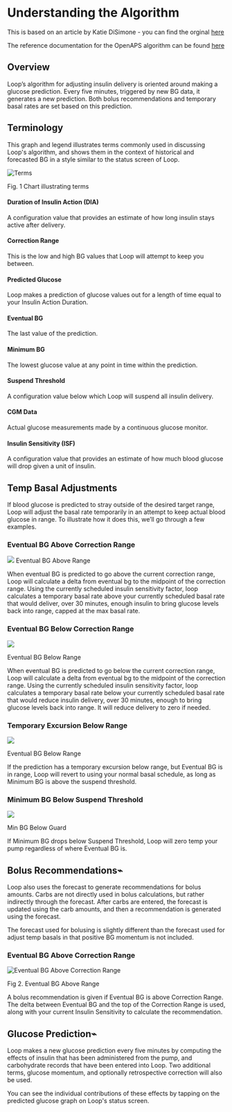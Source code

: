 # Understanding the Algorithm

This is based on an article by Katie DiSimone - you can find the orginal [here](https://loopkit.github.io/loopdocs/operation/algorithm/overview/)


The reference documentation for the OpenAPS algorithm can be found [here](http://openaps.readthedocs.io/en/latest/docs/While%20You%20Wait%20For%20Gear/Understand-determine-basal.html)


## Overview

Loop’s algorithm for adjusting insulin delivery is oriented around making a glucose prediction. Every five minutes, triggered by new BG data, it generates a new prediction. Both bolus recommendations and temporary basal rates are set based on this prediction.

## Terminology
This graph and legend illustrates terms commonly used in discussing Loop's algorithm, and shows them in the context of historical and forecasted BG in a style similar to the status screen of Loop.

![Terms](../images/terms_graph.png)

Fig. 1 Chart illustrating terms

#### Duration of Insulin Action (DIA)
A configuration value that provides an estimate of how long insulin stays active after delivery.
#### Correction Range
This is the low and high BG values that Loop will attempt to keep you between.
#### Predicted Glucose
Loop makes a prediction of glucose values out for a length of time equal to your Insulin Action Duration.
#### Eventual BG
The last value of the prediction.
#### Minimum BG
The lowest glucose value at any point in time within the prediction.
#### Suspend Threshold
A configuration value below which Loop will suspend all insulin delivery.
#### CGM Data
Actual glucose measurements made by a continuous glucose monitor.
#### Insulin Sensitivity (ISF)
A configuration value that provides an estimate of how much blood glucose will drop given a unit of insulin.

## Temp Basal Adjustments
If blood glucose is predicted to stray outside of the desired target range, Loop will adjust the basal rate temporarily in an attempt to keep actual blood glucose in range. To illustrate how it does this, we’ll go through a few examples.

### Eventual BG Above Correction Range

![](../images/eventual_bg_above_range.png)
Eventual BG Above Range

When eventual BG is predicted to go above the current correction range, Loop will calculate a delta from eventual bg to the midpoint of the correction range. Using the currently scheduled insulin sensitivity factor, loop calculates a temporary basal rate above your currently scheduled basal rate that would deliver, over 30 minutes, enough insulin to bring glucose levels back into range, capped at the max basal rate.

### Eventual BG Below Correction Range

![](../images/eventual_bg_below_range.png)

Eventual BG Below Range

When eventual BG is predicted to go below the current correction range, Loop will calculate a delta from eventual bg to the midpoint of the correction range. Using the currently scheduled insulin sensitivity factor, loop calculates a temporary basal rate below your currently scheduled basal rate that would reduce insulin delivery, over 30 minutes, enough to bring glucose levels back into range. It will reduce delivery to zero if needed.

### Temporary Excursion Below Range

![](../images/temporary_excursion_below_range.png)


Eventual BG Below Range

If the prediction has a temporary excursion below range, but Eventual BG is in range, Loop will revert to using your normal basal schedule, as long as Minimum BG is above the suspend threshold.

### Minimum BG Below Suspend Threshold

![](../images/min_bg_below_guard.png)

Min BG Below Guard

If Minimum BG drops below Suspend Threshold, Loop will zero temp your pump regardless of where Eventual BG is.


## Bolus Recommendations⌁
Loop also uses the forecast to generate recommendations for bolus amounts. Carbs are not directly used in bolus calculations, but rather indirectly through the forecast. After carbs are entered, the forecast is updated using the carb amounts, and then a recommendation is generated using the forecast.

The forecast used for bolusing is slightly different than the forecast used for adjust temp basals in that positive BG momentum is not included.

### Eventual BG Above Correction Range

![Eventual BG Above Correction Range](../images/bolus_eventual_above_range.png)

Fig 2. Eventual BG Above Range

A bolus recommendation is given if Eventual BG is above Correction Range. The delta between Eventual BG and the top of the Correction Range is used, along with your current Insulin Sensitivity to calculate the recommendation.

## Glucose Prediction⌁
Loop makes a new glucose prediction every five minutes by computing the effects of insulin that has been administered from the pump, and carbohydrate records that have been entered into Loop. Two additional terms, glucose momentum, and optionally retrospective correction will also be used.

You can see the individual contributions of these effects by tapping on the predicted glucose graph on Loop's status screen.